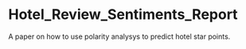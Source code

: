 # Hotel_Review_Sentiments_Report

A paper on how to use polarity analysys to predict hotel star points.
